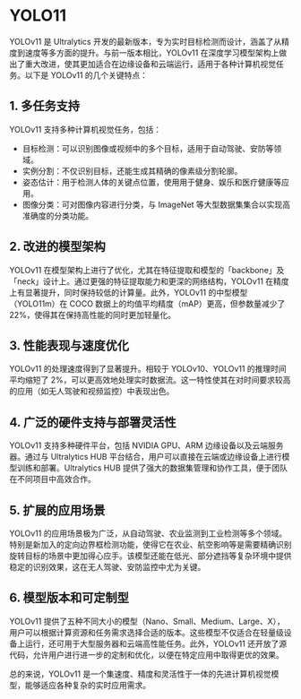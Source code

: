 # YOLO11

YOLOv11 是 Ultralytics 开发的最新版本，专为实时目标检测而设计，涵盖了从精度到速度等多方面的提升。与前一版本相比，YOLOv11 在深度学习模型架构上做出了重大改进，使其更加适合在边缘设备和云端运行，适用于各种计算机视觉任务。以下是 YOLOv11 的几个关键特点：

## 1. 多任务支持

YOLOv11 支持多种计算机视觉任务，包括：

- 目标检测：可以识别图像或视频中的多个目标，适用于自动驾驶、安防等领域。
- 实例分割：不仅识别目标，还能生成其精确的像素级分割轮廓。
- 姿态估计：用于检测人体的关键点位置，使用用于健身、娱乐和医疗健康等应用。
- 图像分类：可对图像内容进行分类，与 ImageNet 等大型数据集集合以实现高准确度的分类功能。

## 2. 改进的模型架构

YOLOv11 在模型架构上进行了优化，尤其在特征提取和模型的「backbone」及「neck」设计上。通过更强的特征提取能力和更深的网络结构，YOLOv11 在精度上有显著提升，同时保持较低的计算量。此外，YOLOv11 的中型模型（YOLO11m）在 COCO 数据上的均值平均精度（mAP）更高，但参数量减少了 22%，使得其在保持高性能的同时更加轻量化。

## 3. 性能表现与速度优化

YOLOv11 的处理速度得到了显著提升。相较于 YOLOv10、YOLOv11 的推理时间平均缩短了 2%，可以更高效地处理实时数据流。这一特性使其在对时间要求较高的应用（如无人驾驶和视频监控）中表现出色。

## 4. 广泛的硬件支持与部署灵活性

YOLOv11 支持多种硬件平台，包括 NVIDIA GPU、ARM 边缘设备以及云端服务器。通过与 Ultralytics HUB 平台结合，用户可以直接在云端或边缘设备上进行模型训练和部署。Ultralytics HUB 提供了强大的数据集管理和协作工具，便于团队在不同项目中高效合作。

## 5. 扩展的应用场景

YOLOv11 的应用场景极为广泛，从自动驾驶、农业监测到工业检测等多个领域。特别是新加入的定向边界框检测功能，使得它在农业、航空影响等是需要精确识别旋转目标的场景中更加得心应手。该模型还能在低光、部分遮挡等复杂环境中提供稳定的识别效果，这在无人驾驶、安防监控中尤为关键。

## 6. 模型版本和可定制型

YOLOv11 提供了五种不同大小的模型（Nano、Small、Medium、Large、X），用户可以根据计算资源和任务需求选择合适的版本。这些模型不仅适合在轻量级设备上运行，还可用于大型服务器和云端高性能任务。此外，YOLOv11 还开放了源代码，允许用户进行进一步的定制和优化，以便在特定应用中取得更优的效果。

总的来说，YOLOv11 是一个集速度、精度和灵活性于一体的先进计算机视觉模型，能够适应各种复杂的实时应用需求。













